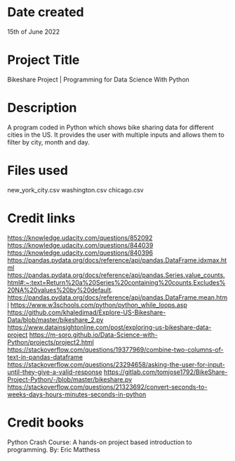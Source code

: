 # Date created
15th of June 2022

# Project Title
Bikeshare Project | Programming for Data Science With Python

# Description
A program coded in Python which shows bike sharing data for different cities in the US. 
It provides the user with multiple inputs and allows them to filter by city, month and day.

# Files used
new_york_city.csv
washington.csv
chicago.csv

# Credit links
https://knowledge.udacity.com/questions/852092
https://knowledge.udacity.com/questions/844039
https://knowledge.udacity.com/questions/840396
https://pandas.pydata.org/docs/reference/api/pandas.DataFrame.idxmax.html
https://pandas.pydata.org/docs/reference/api/pandas.Series.value_counts.html#:~:text=Return%20a%20Series%20containing%20counts,Excludes%20NA%20values%20by%20default.
https://pandas.pydata.org/docs/reference/api/pandas.DataFrame.mean.html
https://www.w3schools.com/python/python_while_loops.asp
https://github.com/khaledimad/Explore-US-Bikeshare-Data/blob/master/bikeshare_2.py
https://www.datainsightonline.com/post/exploring-us-bikeshare-data-project
https://m-soro.github.io/Data-Science-with-Python/projects/project2.html
https://stackoverflow.com/questions/19377969/combine-two-columns-of-text-in-pandas-dataframe
https://stackoverflow.com/questions/23294658/asking-the-user-for-input-until-they-give-a-valid-response
https://gitlab.com/tomjose1792/BikeShare-Project-Python/-/blob/master/bikeshare.py
https://stackoverflow.com/questions/21323692/convert-seconds-to-weeks-days-hours-minutes-seconds-in-python

# Credit books
Python Crash Course: A hands-on project based introduction to programming. By: Eric Matthess
